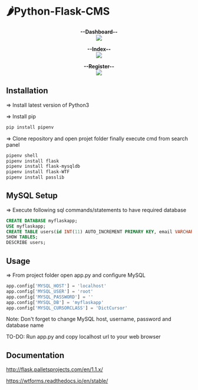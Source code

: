 # &#127798;Python-Flask-CMS
<p align="center">
  <b>--Dashboard--</b><br>
  <img src="https://raw.githubusercontent.com/KingCobra2018/Python-Flask-CMS/master/static/dashboard.png">
</p>
<p align="center">
  <b>--Index--</b><br>
  <img src="https://raw.githubusercontent.com/KingCobra2018/Python-Flask-CMS/master/static/index.png">
</p>
<p align="center">
  <b>--Register--</b><br>
  <img src="https://raw.githubusercontent.com/KingCobra2018/Python-Flask-CMS/master/static/register.png">
</p>

## Installation
=> Install latest version of Python3

=> Install pip 
```bash
pip install pipenv
```
=> Clone repository and open projet folder finally execute cmd from search panel 
```bash
pipenv shell
pipenv install flask
pipenv install flask-mysqldb
pipenv install flask-WTF
pipenv install passlib
```

## MySQL Setup
=> Execute following sql commands/statements to have required database
```sql
CREATE DATABASE myflaskapp;
USE myflaskapp;
CREATE TABLE users(id INT(11) AUTO_INCREMENT PRIMARY KEY, email VARCHAR(100), password VARCHAR(100), register_date TIMESTAMP DEFAULT CURRENT_TIMESTAMP);
SHOW TABLES;
DESCRIBE users;
```

## Usage
=> From project folder open app.py and configure MySQL
```python
app.config['MYSQL_HOST'] = 'localhost'
app.config['MYSQL_USER'] = 'root'
app.config['MYSQL_PASSWORD'] = ''
app.config['MYSQL_DB'] = 'myflaskapp'
app.config['MYSQL_CURSORCLASS'] = 'DictCursor'
```
Note: Don't forget to change MySQL host, username, password and database name

TO-DO: Run app.py and copy localhost url to your web browser

## Documentation
http://flask.palletsprojects.com/en/1.1.x/

https://wtforms.readthedocs.io/en/stable/
